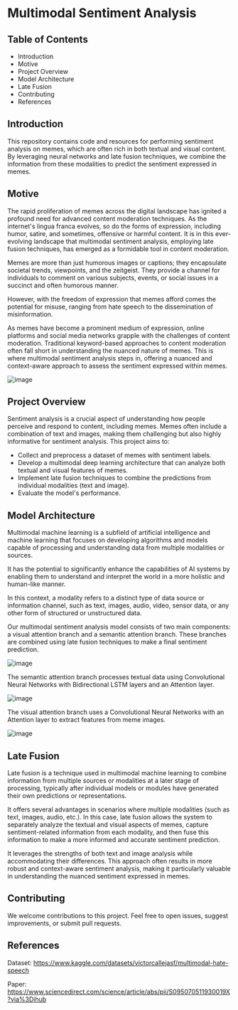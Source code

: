 # Multimodal Sentiment Analysis

## Table of Contents
*	Introduction
* Motive	
*	Project Overview
*	Model Architecture
*	Late Fusion
*	Contributing
*	References


## Introduction
This repository contains code and resources for performing sentiment analysis on memes, which are often rich in both textual and visual content. By leveraging neural networks and late fusion techniques, we combine the information from these modalities to predict the sentiment expressed in memes.

## Motive
The rapid proliferation of memes across the digital landscape has ignited a profound need for advanced content moderation techniques. As the internet's lingua franca evolves, so do the forms of expression, including humor, satire, and sometimes, offensive or harmful content. 
It is in this ever-evolving landscape that multimodal sentiment analysis, employing late fusion techniques, has emerged as a formidable tool in content moderation.

Memes are more than just humorous images or captions; they encapsulate societal trends, viewpoints, and the zeitgeist. They provide a channel for individuals to comment on various subjects, events, or social issues in a succinct and often humorous manner. 

However, with the freedom of expression that memes afford comes the potential for misuse, ranging from hate speech to the dissemination of misinformation.

As memes have become a prominent medium of expression, online platforms and social media networks grapple with the challenges of content moderation. Traditional keyword-based approaches to content moderation often fall short in understanding the nuanced nature of memes. 
This is where multimodal sentiment analysis steps in, offering a nuanced and context-aware approach to assess the sentiment expressed within memes.


![image](https://github.com/anweshb/multimodal-meme-classification/assets/96538649/d8da41ea-7f91-431e-9563-4a55bad08e9c)


## Project Overview
Sentiment analysis is a crucial aspect of understanding how people perceive and respond to content, including memes. Memes often include a combination of text and images, making them challenging but also highly informative for sentiment analysis. This project aims to:
*	Collect and preprocess a dataset of memes with sentiment labels.
*	Develop a multimodal deep learning architecture that can analyze both textual and visual features of memes.
*	Implement late fusion techniques to combine the predictions from individual modalities (text and image).
*	Evaluate the model's performance.


## Model Architecture
Multimodal machine learning is a subfield of artificial intelligence and machine learning that focuses on developing algorithms and models capable of processing and understanding data from multiple modalities or sources.

It has the potential to significantly enhance the capabilities of AI systems by enabling them to understand and interpret the world in a more holistic and human-like manner.

In this context, a modality refers to a distinct type of data source or information channel, such as text, images, audio, video, sensor data, or any other form of structured or unstructured data.

Our multimodal sentiment analysis model consists of two main components: a visual attention branch and a semantic attention branch. These branches are combined using late fusion techniques to make a final sentiment prediction.

![image](https://github.com/anweshb/multimodal-meme-classification/assets/96538649/a5f20381-3395-44a8-b3ff-a0f422702e16)

The semantic attention branch processes textual data using Convolutional Neural Networks with Bidirectional LSTM layers and an Attention layer.

![image](https://github.com/anweshb/multimodal-meme-classification/assets/96538649/72cd569f-5c0f-48c9-ad60-b52ae893417d)

The visual attention branch uses a Convolutional Neural Networks with an Attention layer to extract features from meme images.

![image](https://github.com/anweshb/multimodal-meme-classification/assets/96538649/9363298b-e010-4012-b66f-f498e19cd442)

## Late Fusion
Late fusion is a technique used in multimodal machine learning to combine information from multiple sources or modalities at a later stage of processing, typically after individual models or modules have generated their own predictions or representations. 

It offers several advantages in scenarios where multiple modalities (such as text, images, audio, etc.). In this case, late fusion allows the system to separately analyze the textual and visual aspects of memes, capture sentiment-related information from each modality, and then fuse this information to make a more informed and accurate sentiment prediction. 


It leverages the strengths of both text and image analysis while accommodating their differences. This approach often results in more robust and context-aware sentiment analysis, making it particularly valuable in understanding the nuanced sentiment expressed in memes.

## Contributing
We welcome contributions to this project. Feel free to open issues, suggest improvements, or submit pull requests.

## References
Dataset: https://www.kaggle.com/datasets/victorcallejasf/multimodal-hate-speech

Paper: https://www.sciencedirect.com/science/article/abs/pii/S095070511930019X?via%3Dihub
